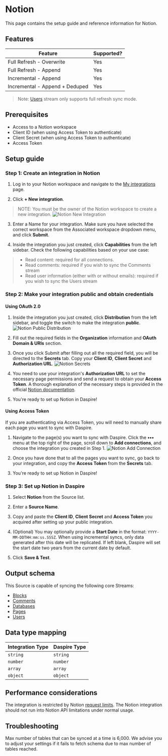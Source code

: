 # Notion

This page contains the setup guide and reference information for Notion.

## Features

| Feature | Supported? |
| --- | --- |
| Full Refresh - Overwrite | Yes |
| Full Refresh - Append | Yes |
| Incremental - Append | Yes |
| Incremental - Append + Deduped | Yes |

  > Note: [Users](https://developers.notion.com/reference/get-users) stream only supports full refresh sync mode.

## Prerequisites

* Access to a Notion workspace
* Client ID (when using Access Token to authenticate)
* Client Secret (when using Access Token to authenticate)
* Access Token

## Setup guide

### Step 1: Create an integration in Notion​

1. Log in to your Notion workspace and navigate to the [My integrations](https://www.notion.so/my-integrations) page.

2. Click **+ New integration**.

  > NOTE: You must be the owner of the Notion workspace to create a new integration.
![Notion New Integration](/assets/images/notion-new-integration.jpg "Notion New Integratione")

3. Enter a Name for your integration. Make sure you have selected the correct workspace from the Associated workspace dropdown menu, and click **Submit**.

4. Inside the integration you just created, click **Capabilities** from the left sidebar. Check the following capabilities based on your use case:

  > * Read content: required for all connections.
  > * Read comments: required if you wish to sync the Comments stream
  > * Read user information (either with or without emails): required if you wish to sync the Users stream

### Step 2: Make your integration public and obtain credentials

#### Using OAuth 2.0

1. Inside the integration you just created, click **Distribution** from the left sidebar, and toggle the switch to make the integration **public**.
![Notion Public Distribution](/assets/images/notion-distribution.jpg "Notion Public Distribution")

2. Fill out the required fields in the **Organization** information and **OAuth Domain & URIs** section.

3. Once you click Submit after filling out all the required field, you will be directed to the **Secrets** tab. Copy your **Client ID**, **Client Secret** and **Authorization URL**.
![Notion Secrets](/assets/images/notion-secrets.jpg "Notion Secrets")

4. You need to use your integration's **Authorization URL** to set the necessary page permissions and send a request to obtain your **Access Token**. A thorough explanation of the necessary steps is provided in the official [Notion documentation](https://developers.notion.com/docs/authorization#public-integration-auth-flow-set-up).

5. You're ready to set up Notion in Daspire!

#### Using Access Token

If you are authenticating via Access Token, you will need to manually share each page you want to sync with Daspire.

1. Navigate to the page(s) you want to sync with Daspire. Click the **•••** menu at the top right of the page, scroll down to **Add connections**, and choose the integration you created in Step 1.
![Notion Add Connection](/assets/images/notion-add-connection.jpg "Notion Add Connection")

2. Once you have done that to all the pages you want to sync, go back to your integration, and copy the **Access Token** from the **Secrets** tab.

3. You're ready to set up Notion in Daspire!

### Step 3: Set up Notion in Daspire

1. Select **Notion** from the Source list.

2. Enter a **Source Name**.

3. Copy and paste the **Client ID**, **Client Secret** and **Access Token** you acquired after setting up your public integration.

4. (Optional) You may optionally provide a **Start Date** in the format: `YYYY-MM-DDTHH:mm:ss.SSSZ`. When using incremental syncs, only data generated after this date will be replicated. If left blank, Daspire will set the start date two years from the current date by default.

5. Click **Save & Test**.

## Output schema

This Source is capable of syncing the following core Streams:

* [Blocks](https://developers.notion.com/reference/retrieve-a-block)
* [Comments](https://developers.notion.com/reference/retrieve-a-comment)
* [Databases](https://developers.notion.com/reference/retrieve-a-database)
* [Pages](https://developers.notion.com/reference/retrieve-a-page)
* [Users](https://developers.notion.com/reference/get-users)

## Data type mapping

| Integration Type | Daspire Type |
| --- | --- |
| `string` | `string` |
| `number` | `number` |
| `array` | `array` |
| `object` | `object` |

## Performance considerations

The integration is restricted by Notion [request limits](https://developers.notion.com/reference/request-limits). The Notion integration should not run into Notion API limitations under normal usage.

## Troubleshooting

Max number of tables that can be synced at a time is 6,000. We advise you to adjust your settings if it fails to fetch schema due to max number of tables reached.
